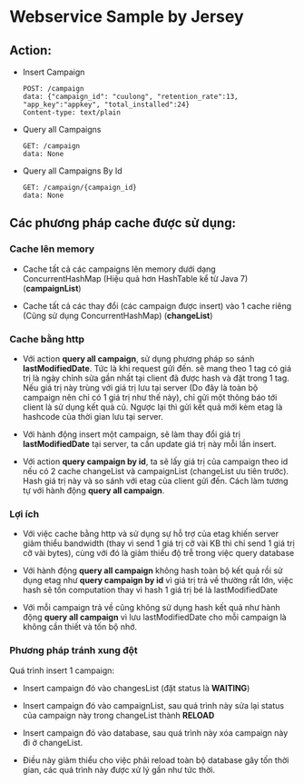 # Webservice Sample by Jersey

## Action:

  - Insert Campaign
    ```
    POST: /campaign
    data: {"campaign_id": "cuulong", "retention_rate":13, "app_key":"appkey", "total_installed":24}
    Content-type: text/plain
    ```

  - Query all Campaigns
    ```
    GET: /campaign
    data: None
    ```

  - Query all Campaigns By Id
    ```
    GET: /campaign/{campaign_id}
    data: None
    ```

## Các phương pháp cache được sử dụng:

### Cache lên memory

  - Cache tất cả các campaigns lên memory dưới dạng ConcurrentHashMap (Hiệu quả hơn HashTable kể từ Java 7) (**campaignList**)

  - Cache tất cả các thay đổi (các campaign được insert) vào 1 cache riêng (Cũng sử dụng ConcurrentHashMap) (**changeList**)

### Cache bằng http

  - Với action **query all campaign**, sử dụng phương pháp so sánh **lastModifiedDate**. Tức là khi request gửi đến.
  sẽ mang theo 1 tag có giá trị là ngày chỉnh sửa gần nhất tại client đã được hash và đặt trong 1 tag. Nếu giá trị này trùng với giá trị lưu tại server (Do đây là toàn bộ campaign nên chỉ có 1 giá trị như thế này), chỉ gửi một thông báo tới client là sử dụng kết quả cũ. Ngược lại thì gửi kết quả mới kèm etag là hashcode của thời gian lưu tại server.

  - Với hành động insert một campaign, sẽ làm thay đổi giá trị **lastModifiedDate** tại server, ta cần update giá trị này mỗi lần insert.

  - Với action **query campaign by id**, ta sẽ lấy giá trị của campaign theo id nếu có 2 cache changeList và campaignList (changeList ưu tiên trước). Hash giá trị này và so sánh với etag của client gửi đến. Cách làm tương tự với hành động
  **query all campaign**.

### Lợi ích

  - Với việc cache bằng http và sử dụng sự hỗ trợ của etag khiến server giảm thiểu bandwidth (thay vì send 1 giá trị cỡ vài KB thì chỉ send 1 giá trị cỡ vài bytes), cùng với đó là giảm thiểu độ trễ trong việc query database

  - Với hành động **query all campaign** không hash toàn bộ kết quả rồi sử dụng etag như **query campaign by id** vì giá trị trả về thường rất lớn, việc hash sẽ tốn computation thay vì hash 1 giá trị bé là lastModifiedDate

  - Với mỗi campaign trả về cũng không sử dụng hash kết quả như hành động **query all campaign** vì lưu lastModifiedDate cho mỗi campaign là không cần thiết và tốn bộ nhớ.

### Phương pháp tránh xung đột

Quá trình insert 1 campaign:

  - Insert campaign đó vào changesList (đặt status là **WAITING**)

  - Insert campaign đó vào campaignList, sau quá trình này sửa lại status của campaign này trong changeList thành **RELOAD**

  - Insert campaign đó vào database, sau quá trình này xóa campaign này đi ở changeList.

  - Điều này giảm thiểu cho việc phải reload toàn bộ database gây tốn thời gian, các quá trình này được xử lý gần như tức thời.
